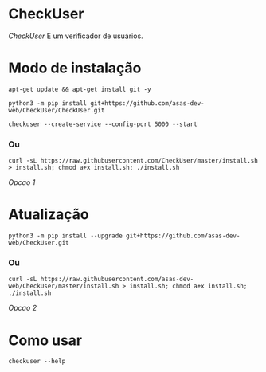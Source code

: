 # CheckUser

*CheckUser* E um verificador de usuários.

# Modo de instalação
```
apt-get update && apt-get install git -y
```
```
python3 -m pip install git+https://github.com/asas-dev-web/CheckUser/CheckUser.git
```
```
checkuser --create-service --config-port 5000 --start
```

### Ou
```
curl -sL https://raw.githubusercontent.com/CheckUser/master/install.sh > install.sh; chmod a+x install.sh; ./install.sh
```
 *Opcao 1*

# Atualização
```
python3 -m pip install --upgrade git+https://github.com/asas-dev-web/CheckUser.git
```

### Ou
```
curl -sL https://raw.githubusercontent.com/asas-dev-web/CheckUser/master/install.sh > install.sh; chmod a+x install.sh; ./install.sh
```
 *Opcao 2*

# Como usar
```
checkuser --help
```
